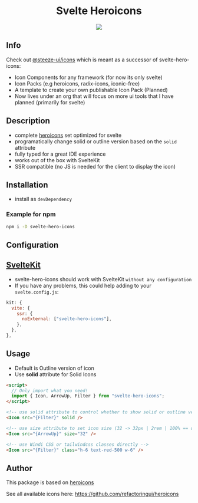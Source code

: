 <div align="center">
  <h1>Svelte Heroicons</h1>
  <a href="https://www.npmjs.com/package/svelte-hero-icons"><img src="https://img.shields.io/npm/v/svelte-hero-icons.svg?style=flat" /></a>
</div>

## Info

Check out [@steeze-ui/icons](https://github.com/steeze-ui/icons) which is meant as a successor of svelte-hero-icons:

- Icon Components for any framework (for now its only svelte)
- Icon Packs (e.g heroicons, radix-icons, iconic-free)
- A template to create your own publishable Icon Pack (Planned)
- Now lives under an org that will focus on more ui tools that I have planned (primarily for svelte)

## Description

- complete [heroicons](https://heroicons.dev/) set optimized for svelte
- programatically change solid or outline version based on the `solid` attribute
- fully typed for a great IDE experience
- works out of the box with SvelteKit
- SSR compatible (no JS is needed for the client to display the icon)

## Installation

- install as `devDependency`

### Example for npm

```bash
npm i -D svelte-hero-icons
```

## Configuration

## [SvelteKit](https://github.com/sveltejs/kit)

- svelte-hero-icons should work with SvelteKit `without any configuration`
- If you have any problems, this could help adding to your `svelte.config.js`:

```js
kit: {
  vite: {
    ssr: {
      noExternal: ["svelte-hero-icons"],
    },
  },
},
```

## Usage

- Default is Outline version of icon
- Use **solid** attribute for Solid Icons

```html
<script>
  // Only import what you need!
  import { Icon, ArrowUp, Filter } from "svelte-hero-icons";
</script>

<!-- use solid attribute to control whether to show solid or outline version of icon -->
<Icon src="{Filter}" solid />

<!-- use size attribute to set icon size (32 -> 32px | 2rem | 100% == default ) -->
<Icon src="{ArrowUp}" size="32" />

<!-- use Windi CSS or tailwindcss classes directly -->
<Icon src="{Filter}" class="h-6 text-red-500 w-6" />
```

## Author

This package is based on [heroicons](https://github.com/refactoringui/heroicons)

See all available icons here: https://github.com/refactoringui/heroicons
